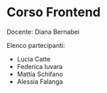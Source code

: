 # Corso Frontend

Docente: Diana Bernabei

Elenco partecipanti: 
- Lucia Catte
- Federica Iuvara
- Mattia Schifano
- Alessia Falanga
